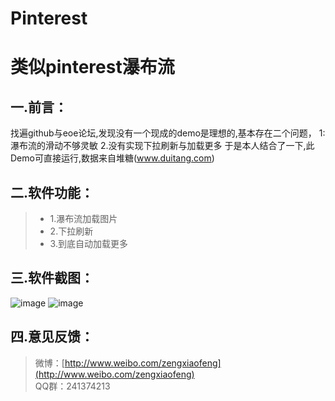 # Pinterest
类似pinterest瀑布流
===================
一.前言：
-------------

找遍github与eoe论坛,发现没有一个现成的demo是理想的,基本存在二个问题，
1:瀑布流的滑动不够灵敏 2.没有实现下拉刷新与加载更多
于是本人结合了一下,此Demo可直接运行,数据来自堆糖(www.duitang.com)

二.软件功能：
-------------

>  - 1.瀑布流加载图片
>  - 2.下拉刷新
>  - 3.到底自动加载更多



三.软件截图：
-------------
![image](https://github.com/zxfnicholas/Pinterest/blob/master/screenshots/1jpg)
![image](https://github.com/zxfnicholas/Pinterest/blob/master/screenshots/2.jpg)

四.意见反馈：
-------------
> 微博：[http://www.weibo.com/zengxiaofeng](http://www.weibo.com/zengxiaofeng)  
> QQ群：241374213



